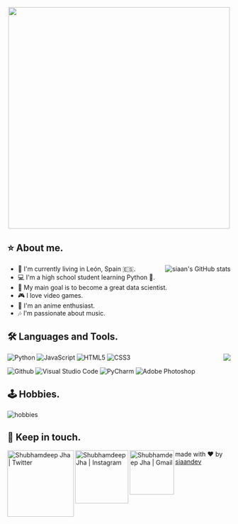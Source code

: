 <p align="center">
  <img src="https://i.imgur.com/a6DhlfX.png" width="500" height="auto" style="display: block; margin: 0 auto"/>
</p>

## ⭐ About me.


<img src="https://github-readme-stats.vercel.app/api?username=siaandev&show_icons=true" alt="siaan's GitHub stats" align="right" />

- 📌 I'm currently living in León, Spain 🇪🇸.
- 💻 I'm a high school student learning Python 🐍.
- 🎯 My main goal is to become a great data scientist.
- 🎮 I love video games.
- 🎥 I'm an anime enthusiast.
- 🎶 I'm passionate about music.




## 🛠 Languages and Tools.

<img src="https://github-readme-stats.vercel.app/api/top-langs/?username=siaandev&title_color=2257EA&bg_color=f7f7f7&hide=html,css" align="right"  /> 

<p>
  
  ![Python](https://img.shields.io/badge/-Python-000000?style=flat&logo=python)
  ![JavaScript](https://img.shields.io/badge/-JavaScript-000000?style=flat&logo=javascript)
  ![HTML5](https://img.shields.io/badge/-HTML5-000000?style=flat&logo=html5)
  ![CSS3](https://img.shields.io/badge/-CSS-000000?style=flat&logo=css3)
</p>

<p>
  
  ![Github](https://img.shields.io/badge/-Github-000000?style=flat&logo=github)
  ![Visual Studio Code](https://img.shields.io/badge/-Visual%20Studio%20Code-000000?style=flat&logo=visualstudiocode)
  ![PyCharm](https://img.shields.io/badge/-PyCharm-000000?style=flat&logo=pycharm)
  ![Adobe Photoshop](https://img.shields.io/badge/-Adobe%20Photoshop-000000?style=flat&logo=adobephotoshop)
</p>



## 🕹 Hobbies.

<img src="https://i.imgur.com/rHAA3uJ.png" alt="hobbies" align="center" width="auto" height="auto" />


## 📨 Keep in touch.

  <a href="https://x.com/siaandev">
    <img align="left" alt="Shubhamdeep Jha | Twitter" width="150px" src="https://static.vecteezy.com/system/resources/previews/042/148/611/non_2x/new-twitter-x-logo-twitter-icon-x-social-media-icon-free-png.png" />
  </a>
  <a href="https://www.instagram.com/juannrgz/">
    <img align="left" alt="Shubhamdeep Jha | Instagram" width="120px" src="https://i.imgur.com/PJ9P7C9.jpeg" />
  </a>
  <a href="mailto:siaandev@gmail.com">
    <img align="left" alt="Shubhamdeep Jha | Gmail" width="100px" src="https://github.com/TheDudeThatCode/TheDudeThatCode/blob/master/Assets/Gmail.svg" />
  </a>

made with ❤ by [siaandev](https://github.com/siaandev)
